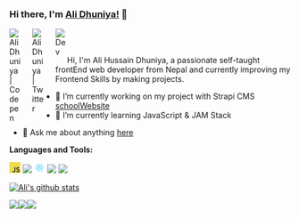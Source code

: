### Hi there, I'm [Ali Dhuniya!](https://github.com/Alidhuniya) 👋

<a href="https://codepen.io/dhuniya">
  <img style="margin-right: 1.3rem;" align="left" alt="Ali Dhuniya | Codepen" width="20px" src="https://gravatar.com/avatar/339a6f1ad566b27926758f1a73fd8aa5?d=https%3A%2F%2Fassets.codepen.io%2Finternal%2Favatars%2Fusers%2Fdefault.png&format=auto&height=512&version=0&width=512" />
</a>
<a href="https://twitter.com/DhuniyaAli">
  <img style="margin-right: 1.3rem;" align="left" alt="Ali Dhuniya | Twitter" width="21px" src="https://raw.githubusercontent.com/anuraghazra/anuraghazra/master/assets/twitter.svg" />
</a>
<a href="https://dev.to/alidhuniya">
  <img align="left" alt="Dev" width="21px" src="https://res.cloudinary.com/practicaldev/image/fetch/s--g3JdSGe6--/c_limit,f_auto,fl_progressive,q_80,w_190/https://practicaldev-herokuapp-com.freetls.fastly.net/assets/rainbowdev.svg" />
</a>

<br />
<br />

Hi, I'm Ali Hussain Dhuniya, a passionate self-taught frontEnd web developer from Nepal and currently improving my Frontend Skills by making projects.

- 🔭 I’m currently working on my project with Strapi CMS [schoolWebsite](https://github.com/Alidhuniya/schoolWebsite-StrapiCMS)
- 🌱 I’m currently learning JavaScript & JAM Stack
<!-- - 👯 I’m looking to collaborate on [Github Readme Stats](https://github.com/anuraghazra/github-readme-stats) -->
- 💬 Ask me about anything [here](https://github.com/Alidhuniya/alidhuniya/issues)

**Languages and Tools:**  

<code><img height="20" src="https://raw.githubusercontent.com/github/explore/80688e429a7d4ef2fca1e82350fe8e3517d3494d/topics/javascript/javascript.png"></code>
<code><img height="20" src="https://www.iconninja.com/files/64/358/407/css3-icon.svg"></code>
<code><img height="20" src="https://raw.githubusercontent.com/github/explore/80688e429a7d4ef2fca1e82350fe8e3517d3494d/topics/react/react.png"></code>
<code><img height="20" src="https://cdn.worldvectorlogo.com/logos/sass-1.svg"></code>
<code><img height="20" src="https://www.netclipart.com/pp/m/112-1128381_build-a-rest-api-with-express-course-e.png"></code>


[![Ali's github stats](https://github-readme-stats.anuraghazra1.vercel.app/api?username=Alidhuniya&show_icons=true&title_color=fff&icon_color=79ff97&text_color=9f9f9f&bg_color=151515)](https://github.com/Alidhuniya)



<a href="https://github.com/Alidhuniya/linguisticCenter">
  <img align="left" src="https://github-readme-stats.anuraghazra1.vercel.app/api/pin/?username=Alidhuniya&repo=linguisticCenter&title_color=fff&icon_color=79ff97&text_color=9f9f9f&bg_color=151515" />
</a>

<a href="https://github.com/Alidhuniya/html-css-into-react-app">
  <img align="left" src="https://github-readme-stats.anuraghazra1.vercel.app/api/pin/?username=Alidhuniya&repo=html-css-into-react-app&title_color=fff&icon_color=79ff97&text_color=9f9f9f&bg_color=151515" />
</a>

<a href="https://github.com/Alidhuniya/musician-band">
  <img align="left" src="https://github-readme-stats.anuraghazra1.vercel.app/api/pin/?username=Alidhuniya&repo=musician-band&title_color=fff&icon_color=79ff97&text_color=9f9f9f&bg_color=151515" />
</a>
